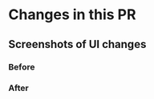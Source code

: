 <!-- Do you need to update the changelog? -->
<!-- Do you need to add any environment variables? -->
<!-- Is an ADR required? An ADR should be added if this PR introduces a change to the architecture. -->

# Changes in this PR

## Screenshots of UI changes

### Before

### After
